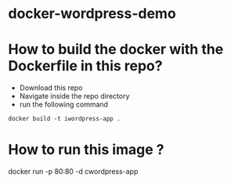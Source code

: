 # docker-wordpress-demo
# How to build the docker with the Dockerfile in this repo?
* Download this repo 
* Navigate inside the repo directory 
* run the following command 

```
docker build -t iwordpress-app . 
```

# How to run this image ?
docker run -p 80:80 -d cwordpress-app 
